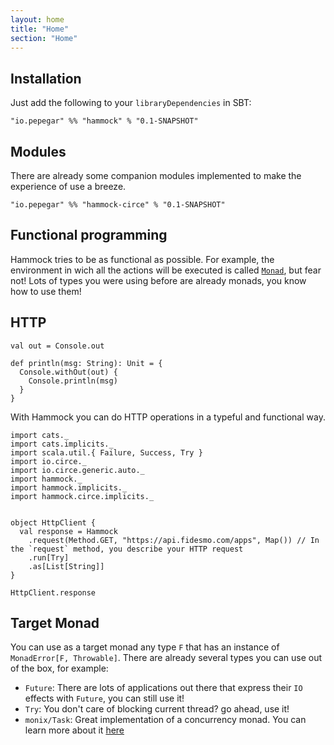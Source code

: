 ```yaml
---
layout: home
title: "Home"
section: "Home"
---
```



## Installation

Just add the following to your `libraryDependencies` in SBT:

```
"io.pepegar" %% "hammock" % "0.1-SNAPSHOT"
```

## Modules

There are already some companion modules implemented to make the experience of use a breeze.

```
"io.pepegar" %% "hammock-circe" % "0.1-SNAPSHOT"
```

## Functional programming

Hammock tries to be as functional as possible.  For example, the
environment in wich all the actions will be executed is
called [`Monad`](http://typelevel.org/cats/typeclasses/monad.html),
but fear not! Lots of types you were using before are already monads,
you know how to use them!


## HTTP

```tut:invisible
val out = Console.out

def println(msg: String): Unit = {
  Console.withOut(out) {
    Console.println(msg)
  }
}
```

With Hammock you can do HTTP operations in a typeful and functional way.

```tut:silent
import cats._
import cats.implicits._
import scala.util.{ Failure, Success, Try }
import io.circe._
import io.circe.generic.auto._
import hammock._
import hammock.implicits._
import hammock.circe.implicits._


object HttpClient {
  val response = Hammock
    .request(Method.GET, "https://api.fidesmo.com/apps", Map()) // In the `request` method, you describe your HTTP request
    .run[Try]
    .as[List[String]]
}
```

```tut
HttpClient.response
```

## Target Monad

You can use as a target monad any type `F` that has an instance of `MonadError[F, Throwable]`.  There are already several types you can use out of the box, for example:

* `Future`: There are lots of applications out there that express their `IO` effects with `Future`, you can still use it!
* `Try`: You don't care of blocking current thread? go ahead, use it!
* `monix/Task`: Great implementation of a concurrency monad.  You can learn more about it [here](https://monix.io/)
